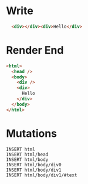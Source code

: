 # Write
```html
  <div></div><div>Hello</div>
```

# Render End
```html
<html>
  <head />
  <body>
    <div />
    <div>
      Hello
    </div>
  </body>
</html>
```

# Mutations
```
INSERT html
INSERT html/head
INSERT html/body
INSERT html/body/div0
INSERT html/body/div1
INSERT html/body/div1/#text
```